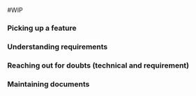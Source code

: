 #WIP
### Picking up a feature
### Understanding requirements

### Reaching out for doubts (technical and requirement)

### Maintaining documents